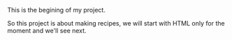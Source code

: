 This is the begining of my project. 

So this project is about making recipes, we will start with HTML only for the moment and we'll see next.
